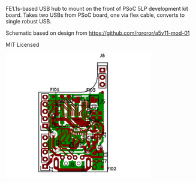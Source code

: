 FE1.1s-based USB hub to mount on the front of PSoC 5LP development kit board.
Takes two USBs from PSoC board, one via flex cable, converts to single robust USB.

Schematic based on design from https://github.com/rororor/a5v11-mod-01

MIT Licensed


<img src="sch/gerber/proto1/a5v11-mod-01-brd.svg">
